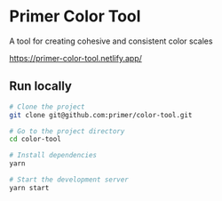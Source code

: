 # Primer Color Tool

A tool for creating cohesive and consistent color scales

https://primer-color-tool.netlify.app/

## Run locally

```bash
# Clone the project
git clone git@github.com:primer/color-tool.git

# Go to the project directory
cd color-tool

# Install dependencies
yarn

# Start the development server
yarn start
```
